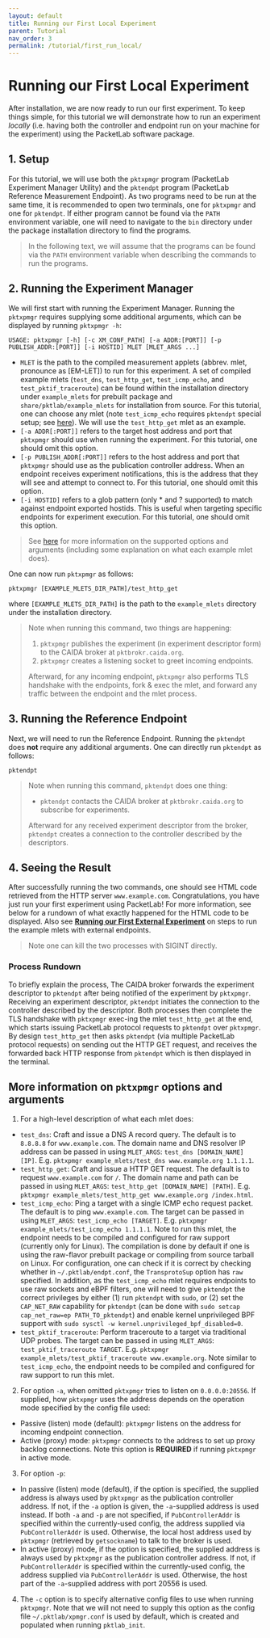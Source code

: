 ```yaml
---
layout: default
title: Running our First Local Experiment
parent: Tutorial
nav_order: 3
permalink: /tutorial/first_run_local/
---
```


# Running our First Local Experiment
After installation, we are now ready to run our first experiment. To keep things simple, for this tutorial we will demonstrate how to run an experiment *locally* (i.e. having both the controller and endpoint run on your machine for the experiment) using the PacketLab software package.

## 1. Setup
For this tutorial, we will use both the `pktxpmgr` program (PacketLab Experiment Manager Utility) and the `pktendpt` program (PacketLab Reference Measurement Endpoint). As two programs need to be run at the same time, it is recommended to open two terminals, one for `pktxpmgr` and one for `pktendpt`. If either program cannot be found via the `PATH` environment variable, one will need to navigate to the `bin` directory under the package installation directory to find the programs.
> In the following text, we will assume that the programs can be found via the `PATH` environment variable when describing the commands to run the programs.

## 2. Running the Experiment Manager
We will first start with running the Experiment Manager. Running the `pktxpmgr` requires supplying some additional arguments, which can be displayed by running `pktxpmgr -h`:
```
USAGE: pktxpmgr [-h] [-c XM_CONF_PATH] [-a ADDR:[PORT]] [-p PUBLISH_ADDR:[PORT]] [-i HOSTID] MLET [MLET_ARGS ...]
```
- `MLET` is the path to the compiled measurement applets (abbrev. mlet, pronounce as [EM-LET]) to run for this experiment. A set of compiled example mlets (`test_dns`, `test_http_get`, `test_icmp_echo`, and `test_pktif_traceroute`) can be found within the installation directory under `example_mlets` for prebuilt package and `share/pktlab/example_mlets` for installation from source. For this tutorial, one can choose any mlet (note `test_icmp_echo` requires `pktendpt` special setup; see [here](#more-information-on-pktxpmgr-options-and-arguments)). We will use the `test_http_get` mlet as an example.
- `[-a ADDR[:PORT]]` refers to the target host address and port that `pktxpmgr` should use when running the experiment. For this tutorial, one should omit this option.
- `[-p PUBLISH_ADDR[:PORT]]` refers to the host address and port that `pktxpmgr` should use as the publication controller address. When an endpoint receives experiment notifications, this is the address that they will see and attempt to connect to. For this tutorial, one should omit this option.
- `[-i HOSTID]` refers to a glob pattern (only * and ? supported) to match against endpoint exported hostids. This is useful when targeting specific endpoints for experiment execution. For this tutorial, one should omit this option.
> See [here](#more-information-on-pktxpmgr-options-and-arguments) for more information on the supported options and arguments (including some explanation on what each example mlet does).

One can now run `pktxpmgr` as follows:
```
pktxpmgr [EXAMPLE_MLETS_DIR_PATH]/test_http_get
```
where `[EXAMPLE_MLETS_DIR_PATH]` is the path to the `example_mlets` directory under the installation directory.
> Note when running this command, two things are happening:
> 1. `pktxpmgr` publishes the experiment (in experiment descriptor form) to the CAIDA broker at `pktbrokr.caida.org`.
> 2. `pktxpmgr` creates a listening socket to greet incoming endpoints.
>
> Afterward, for any incoming endpoint, `pktxpmgr` also performs TLS handshake with the endpoints, fork & exec the mlet, and forward any traffic between the endpoint and the mlet process.

## 3. Running the Reference Endpoint
Next, we will need to run the Reference Endpoint. Running the `pktendpt` does **not** require any additional arguments. One can directly run `pktendpt` as follows:
```
pktendpt
```
> Note when running this command, `pktendpt` does one thing:
> - `pktendpt` contacts the CAIDA broker at `pktbrokr.caida.org` to subscribe for experiments.
>
> Afterward for any received experiment descriptor from the broker, `pktendpt` creates a connection to the controller described by the descriptors.

## 4. Seeing the Result
After successfully running the two commands, one should see HTML code retrieved from the HTTP server `www.example.com`. Congratulations, you have just run your first experiment using PacketLab! For more information, see below for a rundown of what exactly happened for the HTML code to be displayed. Also see **[Running our First External Experiment](/tutorial/first_run_external)** on steps to run the example mlets with external endpoints.
> Note one can kill the two processes with SIGINT directly.

### Process Rundown
To briefly explain the process, The CAIDA broker forwards the experiment descriptor to `pktendpt` after being notified of the experiment by `pktxpmgr`. Receiving an experiment descriptor, `pktendpt` initiates the connection to the controller described by the descriptor. Both processes then complete the TLS handshake with `pktxpmgr` exec-ing the mlet `test_http_get` at the end, which starts issuing PacketLab protocol requests to `pktendpt` over `pktxpmgr`. By design `test_http_get` then asks `pktendpt` (via multiple PacketLab protocol requests) on sending out the HTTP GET request, and receives the forwarded back HTTP response from `pktendpt` which is then displayed in the terminal.

## More information on `pktxpmgr` options and arguments
1. For a high-level description of what each mlet does:
- `test_dns`: Craft and issue a DNS A record query. The default is to `8.8.8.8` for `www.example.com`. The domain name and DNS resolver IP address can be passed in using `MLET_ARGS`: `test_dns [DOMAIN_NAME] [IP]`. E.g. `pktxpmgr example_mlets/test_dns www.example.org 1.1.1.1`.
- `test_http_get`: Craft and issue a HTTP GET request. The default is to request `www.example.com` for `/`. The domain name and path can be passed in using `MLET_ARGS`: `test_http_get [DOMAIN_NAME] [PATH]`. E.g. `pktxpmgr example_mlets/test_http_get www.example.org /index.html`.
- `test_icmp_echo`: Ping a target with a single ICMP echo request packet. The default is to ping `www.example.com`. The target can be passed in using `MLET_ARGS`: `test_icmp_echo [TARGET]`. E.g. `pktxpmgr example_mlets/test_icmp_echo 1.1.1.1`. Note to run this mlet, the endpoint needs to be compiled and configured for raw support (currently only for Linux). The compilation is done by default if one is using the raw-flavor prebuilt package or compiling from source tarball on Linux. For configuration, one can check if it is correct by checking whether in `~/.pktlab/endpt.conf`, the `TransprotoSup` option has `raw` specified. In addition, as the `test_icmp_echo` mlet requires endpoints to use raw sockets and eBPF filters, one will need to give `pktendpt` the correct privileges by either (1) run `pktendpt` with `sudo`, or (2) set the `CAP_NET_RAW` capability for `pktendpt` (can be done with `sudo setcap cap_net_raw=ep PATH_TO_pktendpt`) and enable kernel unprivileged BPF support with `sudo sysctl -w kernel.unprivileged_bpf_disabled=0`.
- `test_pktif_traceroute`: Perform traceroute to a target via traditional UDP probes. The target can be passed in using `MLET_ARGS`: `test_pktif_traceroute TARGET`. E.g. `pktxpmgr example_mlets/test_pktif_traceroute www.example.org`. Note similar to `test_icmp_echo`, the endpoint needs to be compiled and configured for raw support to run this mlet.
2. For option `-a`, when omitted `pktxpmgr` tries to listen on `0.0.0.0:20556`. If supplied, how `pktxpmgr` uses the address depends on the operation mode specified by the config file used:
- Passive (listen) mode (default): `pktxpmgr` listens on the address for incoming endpoint connection.
- Active (proxy) mode: `pktxpmgr` connects to the address to set up proxy backlog connections. Note this option is **REQUIRED** if running `pktxpmgr` in active mode.
3. For option `-p`:
- In passive (listen) mode (default), if the option is specified, the supplied address is always used by `pktxpmgr` as the publication controller address. If not, if the `-a` option is given, the `-a`-supplied address is used instead. If both `-a` and `-p` are not specified, if `PubControllerAddr` is specified within the currently-used config, the address supplied via `PubControllerAddr` is used. Otherwise, the local host address used by `pktxpmgr` (retrieved by `getsockname`) to talk to the broker is used.
- In active (proxy) mode, if the option is specified, the supplied address is always used by `pktxpmgr` as the publication controller address. If not, if `PubControllerAddr` is specified within the currently-used config, the address supplied via `PubControllerAddr` is used. Otherwise, the host part of the `-a`-supplied address with port 20556 is used.
4. The `-c` option is to specify alternative config files to use when running `pktxpmgr`. Note that we will not need to supply this option as the config file `~/.pktlab/xpmgr.conf` is used by default, which is created and populated when running `pktlab_init`.